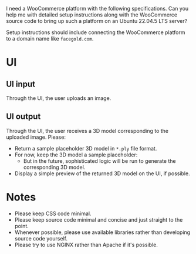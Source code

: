 I need a WooCommerce platform with the following specifications. Can you help me with detailed setup instructions along with the WooCommerce source code to bring up such a platform on an Ubuntu 22.04.5 LTS server?

Setup instructions should include connecting the WooCommerce platform to a domain name like `facegold.com`.

# UI

## UI input

Through the UI, the user uploads an image.

## UI output

Through the UI, the user receives a 3D model corresponding to the uploaded image. Please:

* Return a sample placeholder 3D model in `*.ply` file format.
* For now, keep the 3D model a sample placeholder:
   * But in the future, sophisticated logic will be run to generate the corresponding 3D model.
* Display a simple preview of the returned 3D model on the UI, if possible.

# Notes

* Please keep CSS code minimal.
* Please keep source code minimal and concise and just straight to the point.
* Whenever possible, please use available libraries rather than developing source code yourself.
* Please try to use NGINX rather than Apache if it's possible.
